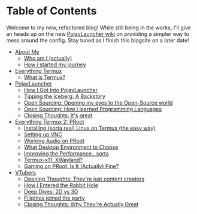 # Table of Contents

Welcome to my new, refactored blog! While still being in the works, I'll give an heads up on the new [PojavLauncher wiki]() on providing a simpler way to mess around the config. Stay tuned as I finish this blogsite on a later date!

- [About Me]()
  - [Who am I (actually)]()
  - [How i started my journey]()
- [Everything Termux]()
  - [What is Termux?]()
- [PojavLauncher]()
  - [How I Got Into PojavLauncher]()
  - [Tipping the Iceberg: A Backstory]()
  - [Open Sourcing: Opening my eyes to the Open-Source world]()
  - [Open Sourcing: How i learned Programming Languages]()
  - [Closing Thoughts: It's great]()
- [Everything Termux 2: PRoot]()
  - [Installing (sorta real) Linux on Termux (the easy way)]()
  - [Setting up VNC]()
  - [Working Audio on PRoot]()
  - [What Desktop Environment to Choose]()
  - [Improving the Performance.. sorta]()
  - [Termux-x11: XWayland?]()
  - [Gaming on PRoot: Is It (Actually) Fine?]()
- [VTubers]()
  - [Opening Thoughts: They're just content creators]()
  - [How I Entered the Rabbit Hole]()
  - [Deep Dives: 2D vs 3D]()
  - [Filipinos joined the party]()
  - [Closing Thoughts: Why They're Actually Great]()
